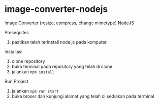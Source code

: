 # image-converter-nodejs
Image Converter (resize, compress, change mimetype) NodeJS

Presequites
1. pastikan telah terinstall node js pada komputer

Installasi
1. clone repository
2. buka terminal pada repository yang telah di clone
3. jalankan `npm install`

Run Project
1. jalankan `npm run start`
2. buka broser dan kunjungi alamat yang telah di sediakan pada terminal

